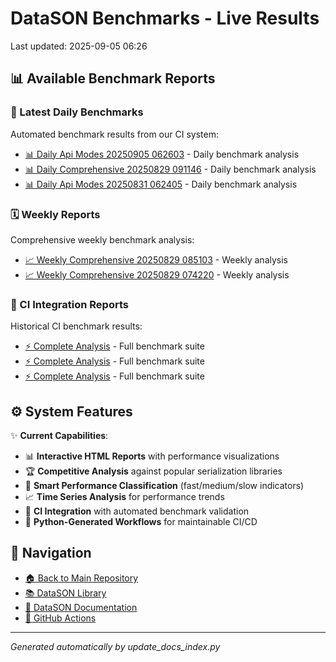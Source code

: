 # DataSON Benchmarks - Live Results

Last updated: 2025-09-05 06:26

## 📊 Available Benchmark Reports

### 🚀 Latest Daily Benchmarks
Automated benchmark results from our CI system:

- [📊 Daily Api Modes 20250905 062603](results/daily_api_modes_20250905_062603_report.html) - Daily benchmark analysis
- [📊 Daily Comprehensive 20250829 091146](results/daily_comprehensive_20250829_091146_report.html) - Daily benchmark analysis
- [📊 Daily Api Modes 20250831 062405](results/daily_api_modes_20250831_062405_report.html) - Daily benchmark analysis

### 🗓️ Weekly Reports
Comprehensive weekly benchmark analysis:

- [📈 Weekly Comprehensive 20250829 085103](results/weekly_comprehensive_20250829_085103_report.html) - Weekly analysis
- [📈 Weekly Comprehensive 20250829 074220](results/weekly_comprehensive_20250829_074220_report.html) - Weekly analysis

### 🔄 CI Integration Reports
Historical CI benchmark results:

- [⚡ Complete Analysis](results/ci_20250619_124048_15758084815_complete_report.html) - Full benchmark suite
- [⚡ Complete Analysis](results/ci_20250619_031310_15748485051_complete_report.html) - Full benchmark suite
- [⚡ Complete Analysis](results/ci_20250618_031200_15722975520_complete_report.html) - Full benchmark suite

## ⚙️ System Features

✨ **Current Capabilities**:
- 📊 **Interactive HTML Reports** with performance visualizations
- 🏆 **Competitive Analysis** against popular serialization libraries
- 🎯 **Smart Performance Classification** (fast/medium/slow indicators)
- 📈 **Time Series Analysis** for performance trends
- 🔄 **CI Integration** with automated benchmark validation
- 🤖 **Python-Generated Workflows** for maintainable CI/CD

## 🔗 Navigation
- [🏠 Back to Main Repository](https://github.com/danielendler/datason-benchmarks)
- [📚 DataSON Library](https://github.com/danielendler/datason)
- [📖 DataSON Documentation](https://datason.readthedocs.io/en/latest/)
- [🔄 GitHub Actions](https://github.com/danielendler/datason-benchmarks/actions)

---
*Generated automatically by update_docs_index.py*
